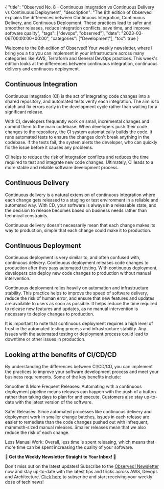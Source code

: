 {
    "title": "Observed No. 8 - Continuous Integration vs Continuous Delivery vs Continuous Deployment",
    "description": "The 8th edition of Observed explains the differences between Continuous Integration, Continuous Delivery, and Continuous Deployment. These practices lead to safer and smoother releases, reduce integration conflicts, save time, and improve software quality",
    "tags": ["devops", "observed"],
    "date": "2023-03-06T00:00:00+00:00",
    "categories": ["Development"],
    "toc": true
}

Welcome to the 8th edition of Observed! Your weekly newsletter, where I bring you a tip you can implement in your infrastructure across many categories like AWS, Terraform and General DevOps practices. This week's edition looks at the differences between continuous integration, continuous delivery and continuous deployment.

<!-- more -->

## Continuous Integration

Continuous Integration (CI) is the act of integrating code changes into a shared repository, and automated tests verify each integration. The aim is to catch and fix errors early in the development cycle rather than waiting for a significant release.

With CI, developers frequently work on small, incremental changes and commit them to the main codebase. When developers push their code changes to the repository, the CI system automatically builds the code. It runs automated tests to ensure the changes don't break anything in the codebase. If the tests fail, the system alerts the developer, who can quickly fix the issue before it causes any problems.

CI helps to reduce the risk of integration conflicts and reduces the time required to test and integrate new code changes. Ultimately, CI leads to a more stable and reliable software development process.

## Continuous Delivery

Continuous delivery is a natural extension of continuous integration where each change gets released to a staging or test environment in a reliable and automated way. With CD, your software is always in a releasable state, and the decision to release becomes based on business needs rather than technical constraints.

Continuous delivery doesn't necessarily mean that each change makes its way to production, simple that each change could make it to production.

## Continuous Deployment

Continuous deployment is very similar to, and often confused with, continuous delivery. Continuous deployment releases code changes to production after they pass automated testing. With continuous deployment, developers can deploy new code changes to production without manual intervention.

Continuous deployment relies heavily on automation and infrastructure stability. This practice helps to improve the speed of software delivery, reduce the risk of human error, and ensure that new features and updates are available to users as soon as possible. It helps reduce the time required to release new features and updates, as no manual intervention is necessary to deploy changes to production.

It is important to note that continuous deployment requires a high level of trust in the automated testing process and infrastructure stability. Any issues with the automated testing or deployment process could lead to downtime or other issues in production.

## Looking at the benefits of CI/CD/CD

By understanding the differences between CI/CD/CD, you can implement the practices to improve your software development process and meet your business requirements. Some of the key benefits include:

Smoother & More Frequent Releases: Automating with a continuous deployment pipeline means releases can happen with the push of a button rather than taking days to plan for and execute. Customers also stay up-to-date with the latest version of the software.

Safer Releases: Since automated processes like continuous delivery and deployment work in smaller change batches, issues in each release are easier to remediate than the code changes pushed out with infrequent, mammoth-sized manual releases. Smaller releases mean that we also reduce the risk of each change.

Less Manual Work: Overall, less time is spent releasing, which means that more time can be spent increasing the quality of your software.

**📣 Get the Weekly Newsletter Straight to Your Inbox! 📣**

Don't miss out on the latest updates! Subscribe to the [Observed! Newsletter](https://news.codewithstu.tv) now and stay up-to-date with the latest tips and tricks across AWS, Devops and Architecture. [Click here](https://news.codewithstu.tv) to subscribe and start receiving your weekly dose of tech news!
